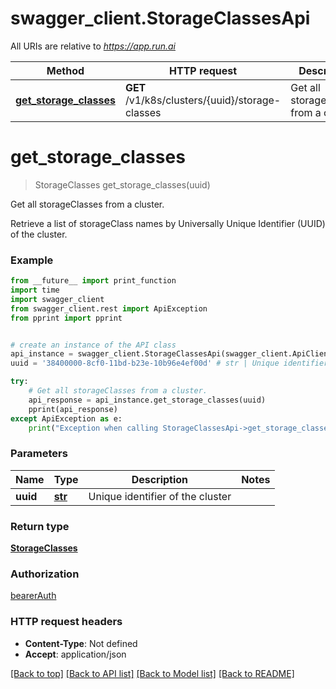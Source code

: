 # swagger_client.StorageClassesApi

All URIs are relative to *https://app.run.ai*

Method | HTTP request | Description
------------- | ------------- | -------------
[**get_storage_classes**](StorageClassesApi.md#get_storage_classes) | **GET** /v1/k8s/clusters/{uuid}/storage-classes | Get all storageClasses from a cluster.

# **get_storage_classes**
> StorageClasses get_storage_classes(uuid)

Get all storageClasses from a cluster.

Retrieve a list of storageClass names by Universally Unique Identifier (UUID) of the cluster.

### Example
```python
from __future__ import print_function
import time
import swagger_client
from swagger_client.rest import ApiException
from pprint import pprint


# create an instance of the API class
api_instance = swagger_client.StorageClassesApi(swagger_client.ApiClient(configuration))
uuid = '38400000-8cf0-11bd-b23e-10b96e4ef00d' # str | Unique identifier of the cluster

try:
    # Get all storageClasses from a cluster.
    api_response = api_instance.get_storage_classes(uuid)
    pprint(api_response)
except ApiException as e:
    print("Exception when calling StorageClassesApi->get_storage_classes: %s\n" % e)
```

### Parameters

Name | Type | Description  | Notes
------------- | ------------- | ------------- | -------------
 **uuid** | [**str**](.md)| Unique identifier of the cluster | 

### Return type

[**StorageClasses**](StorageClasses.md)

### Authorization

[bearerAuth](../README.md#bearerAuth)

### HTTP request headers

 - **Content-Type**: Not defined
 - **Accept**: application/json

[[Back to top]](#) [[Back to API list]](../README.md#documentation-for-api-endpoints) [[Back to Model list]](../README.md#documentation-for-models) [[Back to README]](../README.md)

